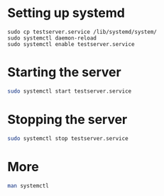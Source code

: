 # Setting up systemd

```
sudo cp testserver.service /lib/systemd/system/
sudo systemctl daemon-reload
sudo systemctl enable testserver.service
```

# Starting the server

```bash
sudo systemctl start testserver.service
```


# Stopping the server

```bash
sudo systemctl stop testserver.service
```

# More

```bash
man systemctl
```
